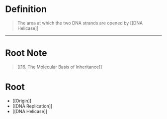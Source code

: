 # Definition
> The area at which the two DNA strands are opened by [[DNA Helicase]]
***
# Root Note
> [[16. The Molecular Basis of Inheritance]]
# Root
- [[Origin]]
- [[DNA Replication]]
- [[DNA Helicase]]